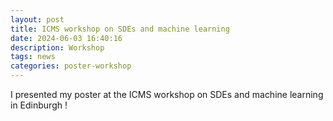 ```yaml
---
layout: post
title: ICMS workshop on SDEs and machine learning
date: 2024-06-03 16:40:16
description: Workshop
tags: news
categories: poster-workshop 
---
```

I presented my poster at the ICMS workshop on SDEs and machine learning in Edinburgh !
<!-- 
[Have a look at the poster!][posterAlix]

[posterAlix]: /assets/pdf/Poster_Alix.pdf -->